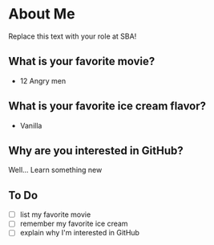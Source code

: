 # About Me
Replace this text with your role at SBA!

## What is your favorite movie?
* 12 Angry men

## What is your favorite ice cream flavor?
*  Vanilla

## Why are you interested in GitHub?
Well...
Learn something new
## To Do
- [ ] list my favorite movie
- [ ] remember my favorite ice cream
- [ ] explain why I'm interested in GitHub
